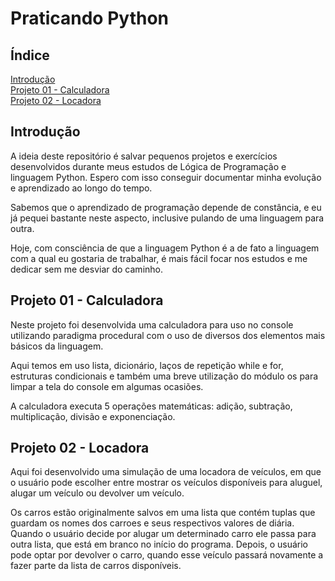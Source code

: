 # Praticando Python

## Índice
[Introdução](#1-introdução)  
[Projeto 01 - Calculadora](#projeto-01---calculadora)  
[Projeto 02 - Locadora](#projeto-02---locadora)

## Introdução

A ideia deste repositório é salvar pequenos projetos e exercícios desenvolvidos durante meus estudos de Lógica de Programação e linguagem Python. Espero com isso conseguir documentar minha evolução e aprendizado ao longo do tempo.

Sabemos que o aprendizado de programação depende de constância, e eu já pequei bastante neste aspecto, inclusive pulando de uma linguagem para outra.

Hoje, com consciência de que a linguagem Python é a de fato a linguagem com a qual eu gostaria de trabalhar, é mais fácil focar nos estudos e me dedicar sem me desviar do caminho.

## Projeto 01 - Calculadora

Neste projeto foi desenvolvida uma calculadora para uso no console utilizando paradigma procedural com o uso de diversos dos elementos mais básicos da linguagem. 

Aqui temos em uso lista, dicionário, laços de repetição while e for, estruturas condicionais e também uma breve utilização do módulo os para limpar a tela do console em algumas ocasiões. 

A calculadora executa 5 operações matemáticas: adição, subtração, multiplicação, divisão e exponenciação.

## Projeto 02 - Locadora

Aqui foi desenvolvido uma simulação de uma locadora de veículos, em que o usuário pode escolher entre mostrar os veículos disponíveis para aluguel, alugar um veículo ou devolver um veículo.

Os carros estão originalmente salvos em uma lista que contém tuplas que guardam os nomes dos carroes e seus respectivos valores de diária. Quando o usuário decide por alugar um determinado carro ele passa para outra lista, que está em branco no início do programa. Depois, o usuário pode optar por devolver o carro, quando esse veículo passará novamente a fazer parte da lista de carros disponíveis.

